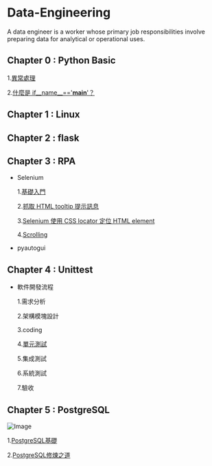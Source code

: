 # Data-Engineering

A data engineer is a worker whose primary job responsibilities involve preparing data for analytical or operational uses.

## Chapter 0 : Python Basic

  1.[異常處理](https://github.com/erik1110/Data-Engineering/blob/master/Basic/01%E7%A8%8B%E5%BC%8F%E9%99%A4%E9%8C%AF%E8%88%87%E7%95%B0%E5%B8%B8%E8%99%95%E7%90%86.ipynb)
  
  2.[什麼是 if__name__=='__main__'？](https://blog.castman.net/教學/2018/01/27/python-name-main.html)
  
## Chapter 1 : Linux




## Chapter 2 : flask




## Chapter 3 : RPA

- Selenium
  
  1.[基礎入門](https://github.com/erik1110/Data-Engineering/blob/master/RPA/selenium/selenium%EF%BC%BFbasic.ipynb)
  
  2.[抓取 HTML tooltip 提示訊息](https://github.com/erik1110/Data-Engineering/blob/master/RPA/selenium/selenium_tooltip.ipynb)
  
  3.[Selenium 使用 CSS locator 定位 HTML element](https://jzchangmark.wordpress.com/2015/03/16/selenium-%E4%BD%BF%E7%94%A8-css-locator-%E5%AE%9A%E4%BD%8D%E5%85%83%E4%BB%B6/)
  
  4.[Scrolling](https://github.com/erik1110/Data-Engineering/blob/master/RPA/selenium/scroll.ipynb)
  
  
- pyautogui


## Chapter 4 : Unittest

- 軟件開發流程

  1.需求分析
  
  2.架構模塊設計
  
  3.coding
  
  4.[單元測試](https://imsardine.wordpress.com/tech/unit-testing-in-python/)
  
  5.集成測試
  
  6.系統測試
  
  7.驗收

## Chapter 5 : PostgreSQL

  ![Image](https://github.com/erik1110/Data-Engineering/blob/master/PostgreSQL/PostgreSQL.JPG)

  1.[PostgreSQL基礎](https://github.com/erik1110/Data-Engineering/blob/master/PostgreSQL/PostgreSQL%E6%95%99%E5%AD%B8.pdf)
  
  2.[PostgreSQL修煉之道](https://github.com/erik1110/Data-Engineering/blob/master/PostgreSQL/PostgreSQL%20%E4%BF%AE%E7%85%89%E4%B9%8B%E9%81%93.pdf)
